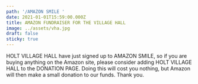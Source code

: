 ```yaml
---
path: '/AMAZON SMILE '
date: 2021-01-01T15:59:00.000Z
title: AMAZON FUNDRAISER FOR THE VILLAGE HALL
image: ../assets/vha.jpg
draft: false
sticky: true
---
```

HOLT VILLAGE HALL have  just signed up to AMAZON SMILE, so if you are buying anything on the Amazon site, please consider adding HOLT VILLAGE HALL to the DONATION PAGE.  Doing this will cost you nothing, but Amazon will then make a small donation to our funds.  Thank you.